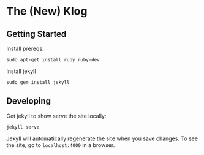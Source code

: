 # The (New) Klog

## Getting Started

Install prereqs:

    sudo apt-get install ruby ruby-dev

Install jekyll

    sudo gem install jekyll



## Developing

Get jekyll to show serve the site locally:

    jekyll serve

Jekyll will automatically regenerate the site when you save changes.
To see the site, go to `localhost:4000` in a browser.
